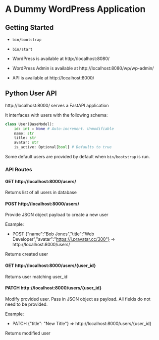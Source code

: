 # A Dummy WordPress Application

## Getting Started
- `bin/bootstrap`
- `bin/start`

- WordPress is available at http://localhost:8080/
- WordPress Admin is available at http://localhost:8080/wp/wp-admin/
- API is available at http://localhost:8000/

## Python User API

http://localhost:8000/ serves a FastAPI application

It interfaces with users with the following schema:

```py
class User(BaseModel):
    id: int = None # Auto-increment. Unmodifiable
    name: str
    title: str
    avatar: str
    is_active: Optional[bool] # Defaults to true
```

Some default users are provided by default when `bin/bootstrap` is run.

### API Routes

#### GET http://localhost:8000/users/

Returns list of all users in database

#### POST http://localhost:8000/users/

Provide JSON object payload to create a new user

Example:
- POST {"name":"Bob Jones","title":"Web Developer","avatar":"https://i.pravatar.cc/300"} => http://localhost:8000/users/

Returns created user

#### GET http://localhost:8000/users/{user_id}

Returns user matching user_id

#### PATCH http://localhost:8000/users/{user_id}

Modify provided user. Pass in JSON object as payload. All fields do not need to be provided.

Example:
- PATCH {"title": "New Title"} => http://localhost:8000/users/{user_id}

Returns modified user

